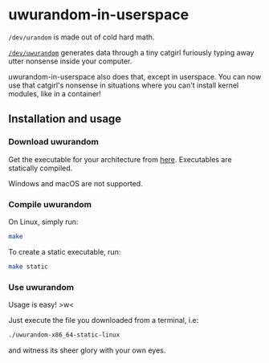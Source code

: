 # uwurandom-in-userspace
`/dev/urandom` is made out of cold hard math.

[`/dev/uwurandom`](https://github.com/valadaptive/uwurandom) generates data through a tiny catgirl furiously typing away utter nonsense inside your computer.

uwurandom-in-userspace also does that, except in userspace. You can now use that catgirl's nonsense in situations where you can't install kernel modules, like in a container!
## Installation and usage

### Download uwurandom
Get the executable for your architecture from [here](https://github.com/gltile-two-electric-boogaloo/uwurandom-in-userspace/releases). Executables are statically compiled.

Windows and macOS are not supported.

### Compile uwurandom
On Linux, simply run:
```bash
make
```

To create a static executable, run:
```bash
make static
```

### Use uwurandom

Usage is easy! >w<

Just execute the file you downloaded from a terminal, i.e:
```bash
./uwurandom-x86_64-static-linux
```

and witness its sheer glory with your own eyes.